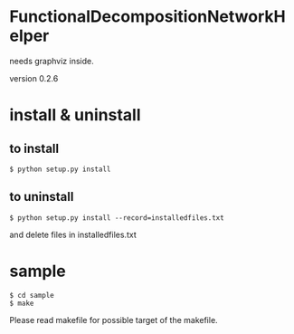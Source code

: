 # FunctionalDecompositionNetworkHelper
needs graphviz inside.

version 0.2.6

# install & uninstall

## to install
```
$ python setup.py install
```

## to uninstall
```
$ python setup.py install --record=installedfiles.txt
```
and delete files in installedfiles.txt

# sample
```
$ cd sample
$ make 
```
Please read makefile for possible target of the makefile.
